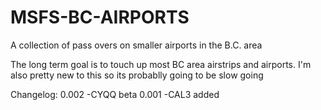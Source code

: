 # MSFS-BC-AIRPORTS
A collection of pass overs on smaller airports in the B.C. area

The long term goal is to touch up most BC area airstrips and airports. 
I'm also pretty new to this so its probablly going to be slow going


Changelog:
0.002
-CYQQ beta
0.001
-CAL3 added
